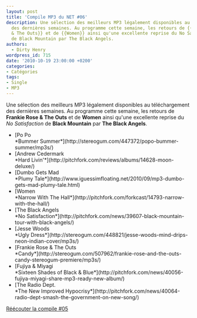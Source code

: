 ```yaml
---
layout: post
title: 'Compile MP3 du NET #06'
description: Une sélection des meilleurs MP3 légalement disponibles au téléchargement
  des dernières semaines. Au programme cette semaine, les retours de {{Frankie Rose
  & The Outs}} et de {{Women}} ainsi qu'une excellente reprise du No Satisfaction
  de Black Mountain par The Black Angels.
authors:
  - Dirty Henry
wordpress_id: 715
date: '2010-10-19 23:00:00 +0200'
categories:
- Catégories
tags:
- Single
- MP3
---
```

Une sélection des meilleurs MP3 légalement disponibles au téléchargement des dernières semaines. Au programme cette semaine, les retours de __Frankie Rose & The Outs__ et de __Women__ ainsi qu'une excellente reprise du *No Satisfaction* de __Black Mountain__ par __The Black Angels__.

<ul class="polaroids">
<li><div class=polaroid>[<img421>Po Po<br />*Bummer Summer*](http://stereogum.com/447372/popo-bummer-summer/mp3s/)</div></li>
<li><div class=polaroid>[<img431>Andrew Cedermark<br />*Hard Livin'*](http://pitchfork.com/reviews/albums/14628-moon-deluxe/)</div></li>
<li><div class=polaroid>[<img423>Dumbo Gets Mad<br />*Plumy Tale*](http://www.iguessimfloating.net/2010/09/mp3-dumbo-gets-mad-plumy-tale.html)</div></li>
<li><div class=polaroid>[<img424>Women<br />*Narrow With The Hall*](http://pitchfork.com/forkcast/14793-narrow-with-the-hall/)</div></li>
<li><div class=polaroid>[<img426>The Black Angels<br />*No Satisfaction*](http://pitchfork.com/news/39607-black-mountain-tour-with-black-angels/)</div></li>
<li><div class=polaroid>[<img427>Jesse Woods<br />*Ugly Dress*](http://stereogum.com/448821/jesse-woods-mind-drips-neon-indian-cover/mp3s/)</div></li>
<li><div class=polaroid>[<img428>Frankie Rose & The Outs<br />*Candy*](http://stereogum.com/507962/frankie-rose-and-the-outs-candy-stereogum-premiere/mp3s/)</div></li>
<li><div class=polaroid>[<img429>Fujiya & Miyagi<br />*Sixteen Shades of Black & Blue*](http://pitchfork.com/news/40056-fujiya-miyagi-share-mp3-ready-new-album/)</div></li>
<li><div class=polaroid>[<img430>The Radio Dept.<br />*The New Improved Hypocrisy*](http://pitchfork.com/news/40064-radio-dept-smash-the-government-on-new-song/)</div></li>
</ul>

[Réécouter la compile #05](712)
